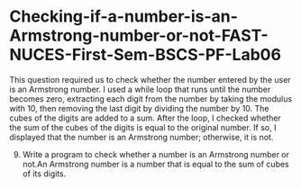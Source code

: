 # Checking-if-a-number-is-an-Armstrong-number-or-not-FAST-NUCES-First-Sem-BSCS-PF-Lab06


This question required us to check whether the number entered by the user is an Armstrong number. I used a while loop that runs until the number becomes zero, extracting each digit from the number by taking the modulus with 10, then removing the last digit by dividing the number by 10. The cubes of the digits are added to a sum. After the loop, I checked whether the sum of the cubes of the digits is equal to the original number. If so, I displayed that the number is an Armstrong number; otherwise, it is not.


9. Write a program to check whether a number is an Armstrong number or not.An Armstrong number is a number that is equal to the sum of cubes of its digits.
